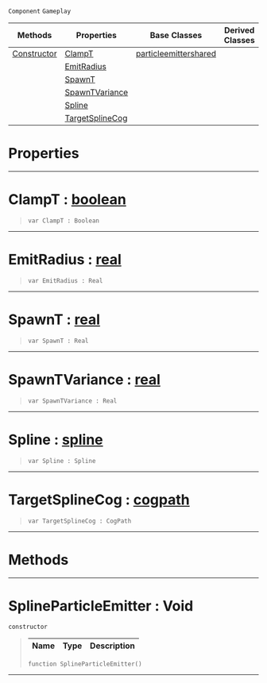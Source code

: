  `Component` `Gameplay`



|Methods|Properties|Base Classes|Derived Classes|
|---|---|---|---|
|[Constructor](splineparticleemitter.md#splineparticleemitter-vo)|[ClampT](splineparticleemitter.md#clampt-zilch-engine-docum)|[particleemittershared](particleemittershared.md)| |
| |[EmitRadius](splineparticleemitter.md#emitradius-zilch-engine-d)| | |
| |[SpawnT](splineparticleemitter.md#spawnt-zilch-engine-docum)| | |
| |[SpawnTVariance](splineparticleemitter.md#spawntvariance-zilch-engi)| | |
| |[Spline](splineparticleemitter.md#spline-zilch-engine-docum)| | |
| |[TargetSplineCog](splineparticleemitter.md#targetsplinecog-zilch-eng)| | |


 #  Properties


---  
 #  ClampT : [boolean](../nada_base_types/boolean.md)

> 
> ```TS:Nada
> var ClampT : Boolean


---  
 #  EmitRadius : [real](../nada_base_types/real.md)

> 
> ```TS:Nada
> var EmitRadius : Real


---  
 #  SpawnT : [real](../nada_base_types/real.md)

> 
> ```TS:Nada
> var SpawnT : Real


---  
 #  SpawnTVariance : [real](../nada_base_types/real.md)

> 
> ```TS:Nada
> var SpawnTVariance : Real


---  
 #  Spline : [spline](spline.md)

> 
> ```TS:Nada
> var Spline : Spline


---  
 #  TargetSplineCog : [cogpath](cogpath.md)

> 
> ```TS:Nada
> var TargetSplineCog : CogPath


---  
 #  Methods


---  
 #  SplineParticleEmitter : Void

 `constructor`

> 
> |Name|Type|Description|
> |---|---|---|
> ```TS:Nada
> function SplineParticleEmitter()
> ``` 


---  
 

 